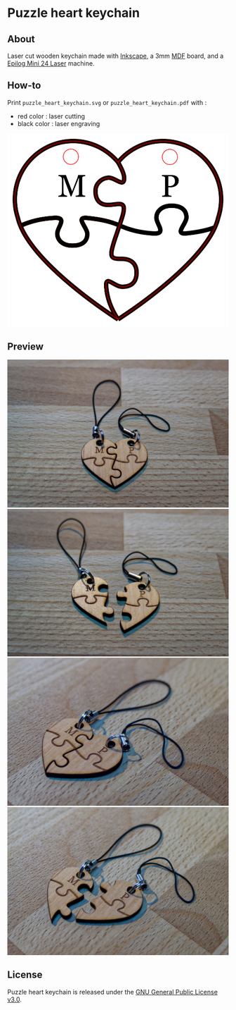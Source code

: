 # Puzzle heart keychain

## About
Laser cut wooden keychain made with [Inkscape](https://inkscape.org/), a 3mm [MDF](https://en.wikipedia.org/wiki/Medium-density_fibreboard) board, and a [Epilog Mini 24 Laser](https://www.epiloglaser.com/laser-machines/legend-laser-series.htm) machine.

## How-to
Print `puzzle_heart_keychain.svg` or `puzzle_heart_keychain.pdf` with :
- red color : laser cutting
- black color : laser engraving

![](puzzle_heart_keychain.png)

## Preview

![](github/puzzle_heart_keychain_1.jpg)
![](github/puzzle_heart_keychain_2.jpg)
![](github/puzzle_heart_keychain_3.jpg)
![](github/puzzle_heart_keychain_4.jpg)

## License
Puzzle heart keychain is released under the [GNU General Public License v3.0](https://www.gnu.org/licenses/gpl-3.0.fr.html).